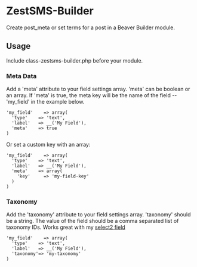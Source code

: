 # ZestSMS-Builder
Create post_meta or set terms for a post in a Beaver Builder module.

## Usage
Include class-zestsms-builder.php before your module.

### Meta Data
Add a 'meta' attribute to your field settings array. 'meta' can be boolean or an array. If 'meta' is true, the meta key will be the name of the field -- 'my_field' in the example below.
```
'my_field'    => array(
  'type'    => 'text',
  'label'   => __('My Field'),
  'meta'    => true
)
```
Or set a custom key with an array:
```
'my_field'    => array(
  'type'    => 'text',
  'label'   => __('My Field'),
  'meta'    => array(
    'key'     => 'my-field-key'
  )
)
```

### Taxonomy
Add the 'taxonomy' attribute to your field settings array. 'taxonomy' should be a string. The value of the field should be a comma separated list of taxonomy IDs. Works great with my [select2 field](https://github.com/ZestSMS/BB-fields/tree/master/fields/select2)
```
'my_field'    => array(
  'type'    => 'text',
  'label'   => __('My Field'),
  'taxonomy'=> 'my-taxonomy'
)
```
